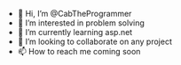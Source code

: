 - 👋 Hi, I’m @CabTheProgrammer
- 👀 I’m interested in problem solving 
- 🌱 I’m currently learning asp.net
- 💞️ I’m looking to collaborate on any project
- 📫 How to reach me coming soon

<!---
CabTheProgrammer/CabTheProgrammer is a ✨ special ✨ repository because its `README.md` (this file) appears on your GitHub profile.
You can click the Preview link to take a look at your changes.
--->

